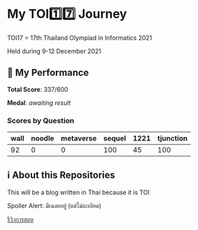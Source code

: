 # My TOI1️⃣7️⃣ Journey

TOI17 = 17th Thailand Olympiad in Informatics 2021

Held during 9-12 December 2021

## 💪 My Performance

**Total Score**: 337/600

**Medal**: _awaiting result_

### Scores by Question

| wall | noodle | metaverse | sequel | 1221 | tjunction |
| ---- | ------ | --------- | ------ | ---- | --------- |
| 92   | 0      | 0         | 100    | 45   | 100       |

## ℹ️ About this Repositories

This will be a blog written in Thai because it is TOI

Spoiler Alert: มีเฉลยอยู่ (แต่ไม่ละเอียด)

[รีวิวการสอบ](./review.md)
